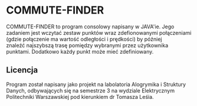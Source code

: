 COMMUTE-FINDER
==============

COMMUTE-FINDER to program consolowy napisany w JAVA'ie. Jego zadaniem jest wczytać
zestaw punktów wraz zdefionowanymi połączeniami (gdzie połączenie ma wartość odległości i prędkości) by
później znaleźć najszybszą trasę pomiędzy wybranymi przez użytkownika punktami.
Dodatkowo każdy punkt może mieć zdefiniowany.

Licencja
--------

Program został napisany jako projekt na labolatoria Alogrymika i Struktury Danych, odbywających się
na semestrze 3 na wydziale Elektrycznym Politechniki Warszawskiej pod kierunkiem dr Tomasza Leśia.
